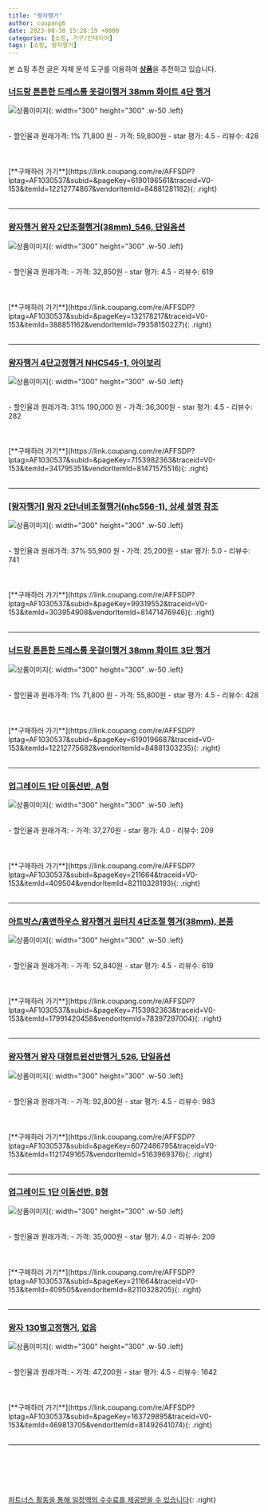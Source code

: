 ```yaml
---
title: "왕자행거"
author: coupang6
date: 2023-08-30 15:28:19 +0800
categories: [쇼핑, 가구/인테리어]
tags: [쇼핑, 왕자행거]
---
```


본 쇼핑 추천 글은 자체 분석 도구를 이용하여 [**상품**](https://link.coupang.com/a/bao1ui)을 추천하고 있습니다.

### [너드랑 튼튼한 드레스룸 옷걸이행거 38mm 화이트 4단 행거](https://link.coupang.com/re/AFFSDP?lptag=AF1030537&subid=&pageKey=6190196561&traceid=V0-153&itemId=12212774867&vendorItemId=84881281182)

![상품이미지](https://thumbnail7.coupangcdn.com/thumbnails/remote/230x230ex/image/vendor_inventory/a3ca/a9d9f3428603d768b47f39c2e2f4a581e60cdc56ad964f471787ff0df44b.png){: width="300" height="300" .w-50 .left}


<br>
- 할인율과 원래가격: 1%  71,800   원
- 가격: 59,800원
- star 평가: 4.5
- 리뷰수: 428
<br>
<br>
<br>
<br>
[**구매하러 가기**](https://link.coupang.com/re/AFFSDP?lptag=AF1030537&subid=&pageKey=6190196561&traceid=V0-153&itemId=12212774867&vendorItemId=84881281182){: .right}
<br>
<br>

---

### [왕자행거 왕자 2단조절행거(38mm)_546, 단일옵션](https://link.coupang.com/re/AFFSDP?lptag=AF1030537&subid=&pageKey=132178217&traceid=V0-153&itemId=388851162&vendorItemId=79358150227)

![상품이미지](https://thumbnail10.coupangcdn.com/thumbnails/remote/230x230ex/image/vendor_inventory/0496/525073a5cabcc02299e68a715757debb93262c1ca3d4808653343f157be8.jpg){: width="300" height="300" .w-50 .left}


<br>
- 할인율과 원래가격: 
- 가격: 32,850원
- star 평가: 4.5
- 리뷰수: 619
<br>
<br>
<br>
<br>
[**구매하러 가기**](https://link.coupang.com/re/AFFSDP?lptag=AF1030537&subid=&pageKey=132178217&traceid=V0-153&itemId=388851162&vendorItemId=79358150227){: .right}
<br>
<br>

---

### [왕자행거 4단고정행거 NHC545-1, 아이보리](https://link.coupang.com/re/AFFSDP?lptag=AF1030537&subid=&pageKey=7153982363&traceid=V0-153&itemId=341795351&vendorItemId=81471575516)

![상품이미지](https://thumbnail6.coupangcdn.com/thumbnails/remote/230x230ex/image/vendor_inventory/9718/922d28ffd279a076149d4c889ff2ce7583320d13d7e6d2b3021fb00e2daf.jpg){: width="300" height="300" .w-50 .left}


<br>
- 할인율과 원래가격: 31%  190,000   원
- 가격: 36,300원
- star 평가: 4.5
- 리뷰수: 282
<br>
<br>
<br>
<br>
[**구매하러 가기**](https://link.coupang.com/re/AFFSDP?lptag=AF1030537&subid=&pageKey=7153982363&traceid=V0-153&itemId=341795351&vendorItemId=81471575516){: .right}
<br>
<br>

---

### [[왕자행거] 왕자 2단너비조절행거(nhc556-1), 상세 설명 참조](https://link.coupang.com/re/AFFSDP?lptag=AF1030537&subid=&pageKey=99319552&traceid=V0-153&itemId=303954908&vendorItemId=81471476946)

![상품이미지](https://thumbnail7.coupangcdn.com/thumbnails/remote/230x230ex/image/vendor_inventory/feb6/89556de21ff9eb01cd51182240f20bdb4781f24028b9f7f7467d7bc682f0.jpg){: width="300" height="300" .w-50 .left}


<br>
- 할인율과 원래가격: 37%  55,900   원
- 가격: 25,200원
- star 평가: 5.0
- 리뷰수: 741
<br>
<br>
<br>
<br>
[**구매하러 가기**](https://link.coupang.com/re/AFFSDP?lptag=AF1030537&subid=&pageKey=99319552&traceid=V0-153&itemId=303954908&vendorItemId=81471476946){: .right}
<br>
<br>

---

### [너드랑 튼튼한 드레스룸 옷걸이행거 38mm 화이트 3단 행거](https://link.coupang.com/re/AFFSDP?lptag=AF1030537&subid=&pageKey=6190196687&traceid=V0-153&itemId=12212775682&vendorItemId=84881303235)

![상품이미지](https://thumbnail6.coupangcdn.com/thumbnails/remote/230x230ex/image/vendor_inventory/00d0/c45211b4aea08219aa60268160ba7f32e8a7925aae4c76a0cf303ca2e4d8.png){: width="300" height="300" .w-50 .left}


<br>
- 할인율과 원래가격: 1%  71,800   원
- 가격: 55,800원
- star 평가: 4.5
- 리뷰수: 428
<br>
<br>
<br>
<br>
[**구매하러 가기**](https://link.coupang.com/re/AFFSDP?lptag=AF1030537&subid=&pageKey=6190196687&traceid=V0-153&itemId=12212775682&vendorItemId=84881303235){: .right}
<br>
<br>

---

### [업그레이드 1단 이동선반, A형](https://link.coupang.com/re/AFFSDP?lptag=AF1030537&subid=&pageKey=211664&traceid=V0-153&itemId=409504&vendorItemId=82110328193)

![상품이미지](https://thumbnail9.coupangcdn.com/thumbnails/remote/230x230ex/image/vendor_inventory/6e46/d7c40a7f6d62912cd7c9ee08e6d9ffb1b93f2d179037d52830e56ffbfa82.jpg){: width="300" height="300" .w-50 .left}


<br>
- 할인율과 원래가격: 
- 가격: 37,270원
- star 평가: 4.0
- 리뷰수: 209
<br>
<br>
<br>
<br>
[**구매하러 가기**](https://link.coupang.com/re/AFFSDP?lptag=AF1030537&subid=&pageKey=211664&traceid=V0-153&itemId=409504&vendorItemId=82110328193){: .right}
<br>
<br>

---

### [아트박스/홈앤하우스 왕자행거 원터치 4단조절 행거(38mm), 본품](https://link.coupang.com/re/AFFSDP?lptag=AF1030537&subid=&pageKey=7153982363&traceid=V0-153&itemId=17991420458&vendorItemId=78397297004)

![상품이미지](https://thumbnail10.coupangcdn.com/thumbnails/remote/230x230ex/image/vendor_inventory/9552/ca4b8aa42cfe595307cf04c596d1e7feb29ee10a03d82776eda9e49acd00.jpg){: width="300" height="300" .w-50 .left}


<br>
- 할인율과 원래가격: 
- 가격: 52,840원
- star 평가: 4.5
- 리뷰수: 619
<br>
<br>
<br>
<br>
[**구매하러 가기**](https://link.coupang.com/re/AFFSDP?lptag=AF1030537&subid=&pageKey=7153982363&traceid=V0-153&itemId=17991420458&vendorItemId=78397297004){: .right}
<br>
<br>

---

### [왕자행거 왕자 대형트윈선반행거_526, 단일옵션](https://link.coupang.com/re/AFFSDP?lptag=AF1030537&subid=&pageKey=6072486795&traceid=V0-153&itemId=11217491657&vendorItemId=5163969376)

![상품이미지](https://thumbnail7.coupangcdn.com/thumbnails/remote/230x230ex/image/vendor_inventory/4b3d/8e251a6abd460bfe10f2fb8b48b76b58edadc7808e100eae19749074a895.jpg){: width="300" height="300" .w-50 .left}


<br>
- 할인율과 원래가격: 
- 가격: 92,800원
- star 평가: 4.5
- 리뷰수: 983
<br>
<br>
<br>
<br>
[**구매하러 가기**](https://link.coupang.com/re/AFFSDP?lptag=AF1030537&subid=&pageKey=6072486795&traceid=V0-153&itemId=11217491657&vendorItemId=5163969376){: .right}
<br>
<br>

---

### [업그레이드 1단 이동선반, B형](https://link.coupang.com/re/AFFSDP?lptag=AF1030537&subid=&pageKey=211664&traceid=V0-153&itemId=409505&vendorItemId=82110328205)

![상품이미지](https://thumbnail9.coupangcdn.com/thumbnails/remote/230x230ex/image/vendor_inventory/6e46/d7c40a7f6d62912cd7c9ee08e6d9ffb1b93f2d179037d52830e56ffbfa82.jpg){: width="300" height="300" .w-50 .left}


<br>
- 할인율과 원래가격: 
- 가격: 35,000원
- star 평가: 4.0
- 리뷰수: 209
<br>
<br>
<br>
<br>
[**구매하러 가기**](https://link.coupang.com/re/AFFSDP?lptag=AF1030537&subid=&pageKey=211664&traceid=V0-153&itemId=409505&vendorItemId=82110328205){: .right}
<br>
<br>

---

### [왕자 130벌고정행거, 없음](https://link.coupang.com/re/AFFSDP?lptag=AF1030537&subid=&pageKey=163729895&traceid=V0-153&itemId=469813705&vendorItemId=81492641074)

![상품이미지](https://thumbnail9.coupangcdn.com/thumbnails/remote/230x230ex/image/vendor_inventory/a93d/992156f31cd17db33a9060ebca5e862480dfc94d9dc88637a0503ae7b2a9.jpg){: width="300" height="300" .w-50 .left}


<br>
- 할인율과 원래가격: 
- 가격: 47,200원
- star 평가: 4.5
- 리뷰수: 1642
<br>
<br>
<br>
<br>
[**구매하러 가기**](https://link.coupang.com/re/AFFSDP?lptag=AF1030537&subid=&pageKey=163729895&traceid=V0-153&itemId=469813705&vendorItemId=81492641074){: .right}
<br>
<br>

---
<br><br><br><br><br> [파트너스 활동을 통해 일정액의 수수료를 제공받을 수 있습니다](https://link.coupang.com/a/bao1ui){: .right}